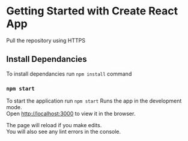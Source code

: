 # Getting Started with Create React App

Pull the repository using HTTPS

## Install Dependancies
To install dependancies run `npm install` command


### `npm start`
To start the application run `npm start`
Runs the app in the development mode.\
Open [http://localhost:3000](http://localhost:3000) to view it in the browser.

The page will reload if you make edits.\
You will also see any lint errors in the console.
